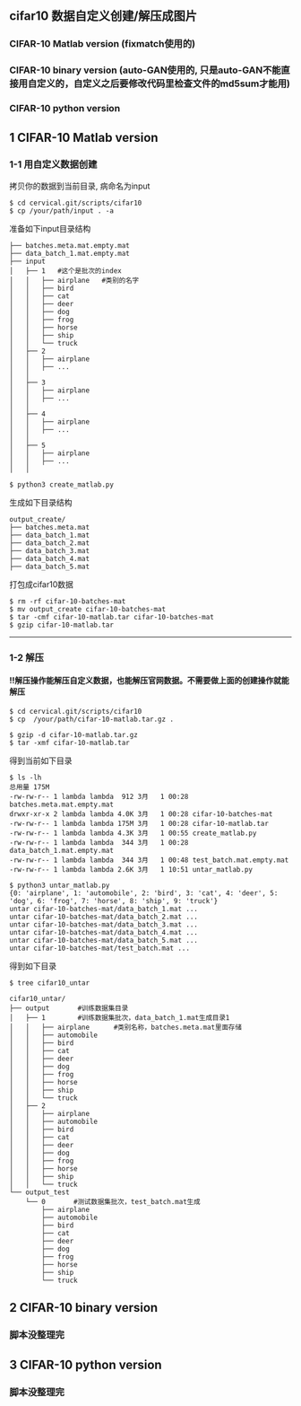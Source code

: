 ## cifar10 数据自定义创建/解压成图片
### CIFAR-10 Matlab version  (fixmatch使用的)
### CIFAR-10 binary version  (auto-GAN使用的, 只是auto-GAN不能直接用自定义的，自定义之后要修改代码里检查文件的md5sum才能用)
### CIFAR-10 python version

## 1 CIFAR-10 Matlab version
### 1-1 用自定义数据创建
拷贝你的数据到当前目录, 病命名为input
```
$ cd cervical.git/scripts/cifar10
$ cp /your/path/input . -a
```

准备如下input目录结构
```
├── batches.meta.mat.empty.mat
├── data_batch_1.mat.empty.mat
├── input
│   ├── 1   #这个是批次的index
│   │   ├── airplane   #类别的名字
│   │   ├── bird
│   │   ├── cat
│   │   ├── deer
│   │   ├── dog
│   │   ├── frog
│   │   ├── horse
│   │   ├── ship
│   │   └── truck
│   ├── 2
│   │   ├── airplane
│   │   ├── ...
│   │
│   ├── 3
│   │   ├── airplane
│   │   ├── ...
│   │
│   ├── 4
│   │   ├── airplane
│   │   ├── ...
│   │
│   ├── 5
│   │   ├── airplane
│   │   ├── ...
│   │
```

```
$ python3 create_matlab.py
```
生成如下目录结构
```
output_create/
├── batches.meta.mat
├── data_batch_1.mat
├── data_batch_2.mat
├── data_batch_3.mat
├── data_batch_4.mat
├── data_batch_5.mat
```

打包成cifar10数据
```
$ rm -rf cifar-10-batches-mat
$ mv output_create cifar-10-batches-mat
$ tar -cmf cifar-10-matlab.tar cifar-10-batches-mat
$ gzip cifar-10-matlab.tar
```
------------------
### 1-2 解压
#### !!解压操作能解压自定义数据，也能解压官网数据。不需要做上面的创建操作就能解压

```
$ cd cervical.git/scripts/cifar10
$ cp  /your/path/cifar-10-matlab.tar.gz .

$ gzip -d cifar-10-matlab.tar.gz
$ tar -xmf cifar-10-matlab.tar
```
得到当前如下目录
```
$ ls -lh
总用量 175M
-rw-rw-r-- 1 lambda lambda  912 3月   1 00:28 batches.meta.mat.empty.mat
drwxr-xr-x 2 lambda lambda 4.0K 3月   1 00:28 cifar-10-batches-mat
-rw-rw-r-- 1 lambda lambda 175M 3月   1 00:28 cifar-10-matlab.tar
-rw-rw-r-- 1 lambda lambda 4.3K 3月   1 00:55 create_matlab.py
-rw-rw-r-- 1 lambda lambda  344 3月   1 00:28 data_batch_1.mat.empty.mat
-rw-rw-r-- 1 lambda lambda  344 3月   1 00:48 test_batch.mat.empty.mat
-rw-rw-r-- 1 lambda lambda 2.6K 3月   1 10:51 untar_matlab.py
```

```
$ python3 untar_matlab.py
{0: 'airplane', 1: 'automobile', 2: 'bird', 3: 'cat', 4: 'deer', 5: 'dog', 6: 'frog', 7: 'horse', 8: 'ship', 9: 'truck'}
untar cifar-10-batches-mat/data_batch_1.mat ...
untar cifar-10-batches-mat/data_batch_2.mat ...
untar cifar-10-batches-mat/data_batch_3.mat ...
untar cifar-10-batches-mat/data_batch_4.mat ...
untar cifar-10-batches-mat/data_batch_5.mat ...
untar cifar-10-batches-mat/test_batch.mat ...
```

得到如下目录
```
$ tree cifar10_untar

cifar10_untar/
├── output       #训练数据集目录
│   ├── 1        #训练数据集批次，data_batch_1.mat生成目录1
│   │   ├── airplane      #类别名称，batches.meta.mat里面存储
│   │   ├── automobile
│   │   ├── bird
│   │   ├── cat
│   │   ├── deer
│   │   ├── dog
│   │   ├── frog
│   │   ├── horse
│   │   ├── ship
│   │   └── truck
│   ├── 2
│   │   ├── airplane
│   │   ├── automobile
│   │   ├── bird
│   │   ├── cat
│   │   ├── deer
│   │   ├── dog
│   │   ├── frog
│   │   ├── horse
│   │   ├── ship
│   │   └── truck
└── output_test
    └── 0       #测试数据集批次，test_batch.mat生成
        ├── airplane
        ├── automobile
        ├── bird
        ├── cat
        ├── deer
        ├── dog
        ├── frog
        ├── horse
        ├── ship
        └── truck
```

## 2 CIFAR-10 binary version
### 脚本没整理完
## 3 CIFAR-10 python version
### 脚本没整理完
